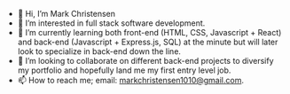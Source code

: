 - 👋 Hi, I’m Mark Christensen
- 👀 I’m interested in full stack software development. 
- 🌱 I’m currently learning both front-end (HTML, CSS, Javascript + React) and back-end (Javascript + Express.js, SQL) at the minute 
but will later look to specialize in back-end down the line.
- 💞️ I’m looking to collaborate on different back-end projects to diversify my portfolio and hopefully land me my first entry level job. 
- 📫 How to reach me; email: markchristensen1010@gmail.com.

<!---
Zipeth1010/Zipeth1010 is a ✨ special ✨ repository because its `README.md` (this file) appears on your GitHub profile.
You can click the Preview link to take a look at your changes.
--->
